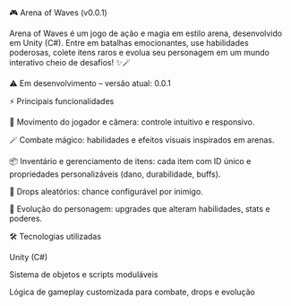 🎮 Arena of Waves (v0.0.1)

Arena of Waves é um jogo de ação e magia em estilo arena, desenvolvido em Unity (C#). Entre em batalhas emocionantes, use habilidades poderosas, colete itens raros e evolua seu personagem em um mundo interativo cheio de desafios! ✨🪄

⚠️ Em desenvolvimento – versão atual: 0.0.1

⚡ Principais funcionalidades

🎯 Movimento do jogador e câmera: controle intuitivo e responsivo.

🪄 Combate mágico: habilidades e efeitos visuais inspirados em arenas.

📦 Inventário e gerenciamento de itens: cada item com ID único e propriedades personalizáveis (dano, durabilidade, buffs).

🎲 Drops aleatórios: chance configurável por inimigo.

🚀 Evolução do personagem: upgrades que alteram habilidades, stats e poderes.

🛠️ Tecnologias utilizadas

Unity (C#)

Sistema de objetos e scripts moduláveis

Lógica de gameplay customizada para combate, drops e evolução
